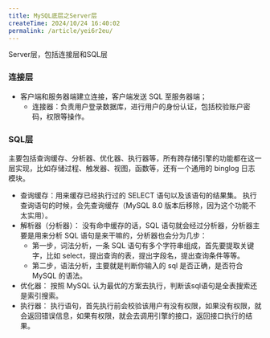 ```yaml
---
title: MySQL底层之Server层
createTime: 2024/10/24 16:40:02
permalink: /article/yei6r2eu/
---
```

Server层，包括连接层和SQL层
### 连接层
- 客户端和服务器端建立连接，客户端发送 SQL 至服务器端；
	- 连接器：负责用户登录数据库，进行用户的身份认证，包括校验账户密码，权限等操作。
### SQL层
主要包括查询缓存、分析器、优化器、执行器等，所有跨存储引擎的功能都在这一层实现，比如存储过程、触发器、视图，函数等，还有一个通用的 binglog 日志模块。
- 查询缓存：用来缓存已经执行过的 SELECT 语句以及该语句的结果集。 执行查询语句的时候，会先查询缓存（MySQL 8.0 版本后移除，因为这个功能不太实用）。
- 解析器（分析器）： 没有命中缓存的话，SQL 语句就会经过分析器，分析器主要是用来分析 SQL 语句是来干嘛的，分析器也会分为几步：
	- 第一步，词法分析，一条 SQL 语句有多个字符串组成，首先要提取关键字，比如 select，提出查询的表，提出字段名，提出查询条件等等。
	- 第二步，语法分析，主要就是判断你输入的 sql 是否正确，是否符合 MySQL 的语法。
- 优化器： 按照 MySQL 认为最优的方案去执行，判断该sql语句是全表搜索还是索引搜索。
- 执行器： 执行语句，首先执行前会校验该用户有没有权限，如果没有权限，就会返回错误信息，如果有权限，就会去调用引擎的接口，返回接口执行的结果。